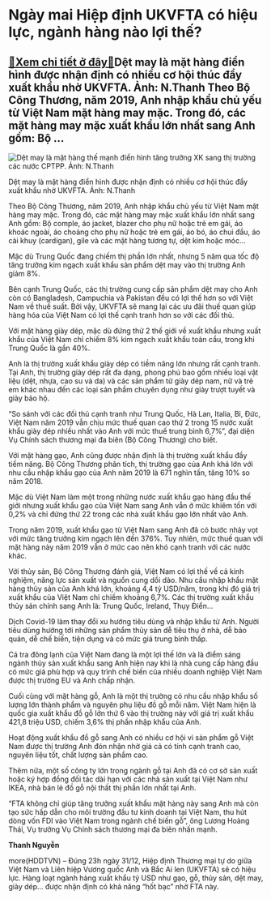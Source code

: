 Ngày mai Hiệp định UKVFTA có hiệu lực, ngành hàng nào lợi thế?
==============================================================

[:gift:Xem chi tiết ở đây:gift:](https://hddtvn.com/ngay-mai-hiep-dinh-ukvfta-co-hieu-luc-nganh-hang-nao-loi-the/)Dệt may là mặt hàng điển hình được nhận định có nhiều cơ hội thúc đẩy xuất khẩu nhờ UKVFTA. Ảnh: N.Thanh Theo Bộ Công Thương, năm 2019, Anh nhập khẩu chủ yếu từ Việt Nam mặt hàng may mặc. Trong đó, các mặt hàng may mặc xuất khẩu lớn nhất sang Anh gồm: Bộ …
----------------------------------------------------------------------------------------------------------------------------------------------------------------------------------------------------------------------------------------------------------------





![Dệt may là mặt hàng thế mạnh điển hình tăng trưởng XK sang thị trường các nước CPTPP. 	Ảnh: N.Thanh](https://hddtvn.com/wp-content/uploads/2021/01/3422_3-1121_DSC_7207-2.jpg "Dệt may là mặt hàng thế mạnh điển hình tăng trưởng XK sang thị trường các nước CPTPP. 	Ảnh: N.Thanh")


Dệt may là mặt hàng điển hình được nhận định có nhiều cơ hội thúc đẩy xuất khẩu nhờ UKVFTA. Ảnh: N.Thanh



Theo Bộ Công Thương, năm 2019, Anh nhập khẩu chủ yếu từ Việt Nam mặt hàng may mặc. Trong đó, các mặt hàng may mặc xuất khẩu lớn nhất sang Anh gồm: Bộ comple, áo jacket, blazer cho phụ nữ hoặc trẻ em gái, áo khoác ngoài, áo choàng cho phụ nữ hoặc trẻ em gái, áo bó, áo chui đầu, áo cài khuy (cardigan), gile và các mặt hàng tương tự, dệt kim hoặc móc…


Mặc dù Trung Quốc đang chiếm thị phần lớn nhất, nhưng 5 năm qua tốc độ tăng trưởng kim ngạch xuất khẩu sản phẩm dệt may vào thị trường Anh giảm 8%.


Bên cạnh Trung Quốc, các thị trường cung cấp sản phẩm dệt may cho Anh còn có Bangladesh, Campuchia và Pakistan đều có lợi thế hơn so với Việt Nam về thuế suất. Bởi vậy, UKVFTA sẽ mang lại các ưu đãi thuế quan giúp hàng hóa của Việt Nam có lợi thế cạnh tranh hơn so với các đối thủ.


Với mặt hàng giày dép, mặc dù đứng thứ 2 thế giới về xuất khẩu nhưng xuất khẩu của Việt Nam chỉ chiếm 8% kim ngạch xuất khẩu toàn cầu, trong khi Trung Quốc là gần 40%.


Anh là thị trường xuất khẩu giày dép có tiềm năng lớn nhưng rất cạnh tranh. Tại Anh, thị trường giày dép rất đa dạng, phong phú bao gồm nhiều loại vật liệu (dệt, nhựa, cao su và da) và các sản phẩm từ giày dép nam, nữ và trẻ em khác nhau đến các loại sản phẩm chuyên dụng như giày trượt tuyết và giày bảo hộ.


“So sánh với các đối thủ cạnh tranh như Trung Quốc, Hà Lan, Italia, Bỉ, Đức, Việt Nam năm 2019 vẫn chịu mức thuế quan cao thứ 2 trong 15 nước xuất khẩu giày dép nhiều nhất vào Anh với mức thuế trung bình 6,7%”, đại diện Vụ Chính sách thương mại đa biên (Bộ Công Thương) cho biết.


Với mặt hàng gạo, Anh cũng được nhận định là thị trường xuất khẩu đầy tiềm năng. Bộ Công Thương phân tích, thị trường gạo của Anh khá lớn với nhu cầu nhập khẩu gạo của Anh năm 2019 là 671 nghìn tấn, tăng 10% so năm 2018.


Mặc dù Việt Nam làm một trong những nước xuất khẩu gạo hàng đầu thế giới nhưng xuất khẩu gạo của Việt Nam sang Anh vẫn ở mức khiêm tốn với 0,2% và chỉ đứng thứ 22 trong các nhà xuất khẩu gạo lớn nhất vào Anh.


Trong năm 2019, xuất khẩu gạo từ Việt Nam sang Anh đã có bước nhảy vọt với mức tăng trưởng kim ngạch lên đến 376%. Tuy nhiên, mức thuế quan với mặt hàng này năm 2019 vẫn ở mức cao nên khó cạnh tranh với các nước khác.


Với thủy sản, Bộ Công Thương đánh giá, Việt Nam có lợi thế về cả kinh nghiệm, năng lực sản xuất và nguồn cung dồi dào. Nhu cầu nhập khẩu mặt hàng thủy sản của Anh khá lớn, khoảng 4,4 tỷ USD/năm, trong khi đó giá trị xuất khẩu của Việt Nam chỉ chiếm khoảng 6,7%. Các thị trường xuất khẩu thủy sản chính sang Anh là: Trung Quốc, Ireland, Thụy Điển…


Dịch Covid-19 làm thay đổi xu hướng tiêu dùng và nhập khẩu từ Anh. Người tiêu dùng hướng tới những sản phẩm thủy sản dễ tiêu thụ ở nhà, dễ bảo quản, dễ chế biến, tiện dụng và có mức giá trung bình thấp.


Cá tra đông lạnh của Việt Nam đang là một lợi thế lớn và là điểm sáng ngành thủy sản xuất khẩu sang Anh hiện nay khi là nhà cung cấp hàng đầu có mức giá phù hợp và quy trình chế biến của nhiều doanh nghiệp Việt Nam được thị trường EU và Anh chấp nhận.


Cuối cùng với mặt hàng gỗ, Anh là một thị trường có nhu cầu nhập khẩu số lượng lớn thành phẩm và nguyên phụ liệu đồ gỗ mỗi năm. Việt Nam hiện là quốc gia xuất khẩu đồ gỗ lớn thứ 6 vào thị trường này với giá trị xuất khẩu 421,8 triệu USD, chiếm 3,6% thị phần nhập khẩu của Anh.


Hoạt động xuất khẩu đồ gỗ sang Anh có nhiều cơ hội vì sản phẩm gỗ Việt Nam được thị trường Anh đón nhận nhờ giá cả có tính cạnh tranh cao, nguyên liệu tốt, chất lượng sản phẩm cao.


Thêm nữa, một số công ty lớn trong ngành gỗ tại Anh đã có cơ sở sản xuất hoặc ký hợp đồng đối tác dài hạn với các nhà sản xuất tại Việt Nam như IKEA, nhà bán lẻ đồ gỗ nội thất thị phần lớn nhất tại Anh.


“FTA không chỉ giúp tăng trưởng xuất khẩu mặt hàng này sang Anh mà còn tạo sức hấp dẫn cho môi trường đầu tư kinh doanh tại Việt Nam, thu hút dòng vốn FDI vào Việt Nam trong ngành chế biến gỗ”, ông Lương Hoàng Thái, Vụ trưởng Vụ Chính sách thương mại đa biên nhấn mạnh.




**Thanh Nguyễn**



more(HDDTVN) – Đúng 23h ngày 31/12, Hiệp định Thương mại tự do giữa Việt Nam và Liên hiệp Vương quốc Anh và Bắc Ai len (UKVFTA) sẽ có hiệu lực. Hàng loạt ngành hàng xuất khẩu tỷ USD như gạo, gỗ, thủy sản, dệt may, giày dép… được nhận định có khả năng “hốt bạc” nhờ FTA này.


